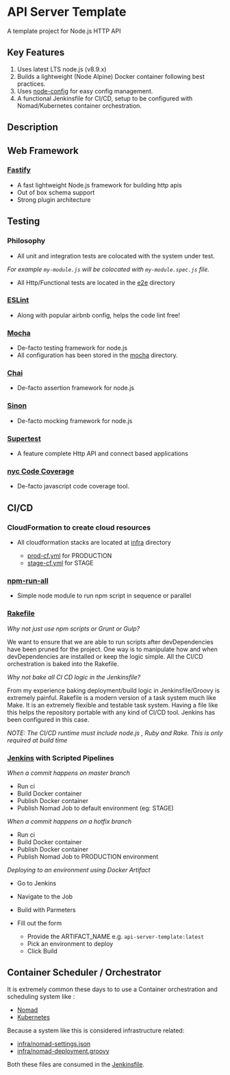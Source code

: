 # API Server Template

A template project for Node.js HTTP API

## Key Features

1. Uses latest LTS node.js (v8.9.x)
2. Builds a lightweight (Node Alpine) Docker container following best practices.
3. Uses [node-config](https://github.com/lorenwest/node-config) for easy config management.
4. A functional Jenkinsfile for CI/CD, setup to be configured with Nomad/Kubernetes container orchestration.

## Description

## Web Framework

### [Fastify](https://fastify.io)

- A fast lightweight Node.js framework for building http apis
- Out of box schema support
- Strong plugin architecture

## Testing

### Philosophy

- All unit and integration tests are colocated with the system under test.

_For example `my-module.js` will be colocated with `my-module.spec.js` file._

- All Http/Functional tests are located in the [e2e](./e2e) directory

### [ESLint](https://eslint.org)

- Along with popular airbnb config, helps the code lint free!

### [Mocha](https://mochajs.org)

- De-facto testing framework for node.js
- All configuration has been stored in the [mocha](./mocha) directory.

### [Chai](https://chaijs.com)

- De-facto assertion framework for node.js

### [Sinon](https://sinonjs.org)

- De-facto mocking framework for node.js

### [Supertest](https://github.com/visionmedia/supertest)

- A feature complete Http API and connect based applications

### [nyc Code Coverage](https://istanbul.js.org/)

- De-facto javascript code coverage tool.

## CI/CD

### CloudFormation to create cloud resources

- All cloudformation stacks are located at [infra](./infra) directory

  - [prod-cf.yml](./infra/prod-cf.yml) for PRODUCTION
  - [stage-cf.yml](./infra/stage-cf.yml) for STAGE

### [npm-run-all](https://www.npmjs.com/package/npm-run-all)

- Simple node module to run npm script in sequence or parallel

### [Rakefile](https://ruby.github.io/rake/)

*Why not just use npm scripts or Grunt or Gulp?*

We want to ensure that we are able to run scripts after devDependencies have been pruned for the project. One way is to manipulate how and when devDependencies are installed or keep the logic simple. All the CI/CD orchestration is baked into
the Rakefile.

*Why not bake all CI CD logic in the Jenkinsfile?*

From my experience baking deployment/build logic in Jenkinsfile/Groovy is extremely painful.
Rakefile is a modern version of a task system much like Make. It is an extremely flexible and testable task system.
Having a file like this helps the repository portable with any kind of CI/CD tool. Jenkins has been configured in this case.

*NOTE: The CI/CD runtime must include node.js , Ruby and Rake. This is only required at build time*

### [Jenkins](https://jenkins.io) with Scripted Pipelines

*When a commit happens on master branch*

- Run ci
- Build Docker container
- Publish Docker container
- Publish Nomad Job to default environment (eg: STAGE)

*When a commit happens on a hotfix branch*

- Run ci
- Build Docker container
- Publish Docker container
- Publish Nomad Job to PRODUCTION environment

*Deploying to an environment using Docker Artifact*

- Go to Jenkins
- Navigate to the Job
- Build with Parmeters
- Fill out the form

  - Provide the ARTIFACT_NAME e.g. `api-server-template:latest`
  - Pick an environment to deploy
  - Click Build

## Container Scheduler / Orchestrator

It is extremely common these days to to use a Container orchestration and scheduling system like :

- [Nomad](https://www.nomadproject.io/)
- [Kubernetes](https://kubernetes.io/)

Because a system like this is considered infrastructure related:

- [infra/nomad-settings.json](./infra/nomad-settings.json)
- [infra/nomad-deployment.groovy](./infra/nomad-deployment.groovy)

Both these files are consumed in the [Jenkinsfile](./Jenkinsfile).
